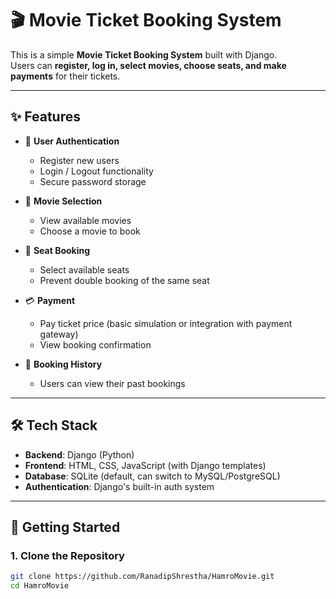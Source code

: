 # 🎬 Movie Ticket Booking System

This is a simple **Movie Ticket Booking System** built with Django.  
Users can **register, log in, select movies, choose seats, and make payments** for their tickets.

---

## ✨ Features

- 🔐 **User Authentication**

  - Register new users
  - Login / Logout functionality
  - Secure password storage

- 🎥 **Movie Selection**

  - View available movies
  - Choose a movie to book

- 💺 **Seat Booking**

  - Select available seats
  - Prevent double booking of the same seat

- 💳 **Payment**

  - Pay ticket price (basic simulation or integration with payment gateway)
  - View booking confirmation

- 📜 **Booking History**
  - Users can view their past bookings

---

## 🛠️ Tech Stack

- **Backend**: Django (Python)
- **Frontend**: HTML, CSS, JavaScript (with Django templates)
- **Database**: SQLite (default, can switch to MySQL/PostgreSQL)
- **Authentication**: Django's built-in auth system

---

## 🚀 Getting Started

### 1. Clone the Repository

```bash
git clone https://github.com/RanadipShrestha/HamroMovie.git
cd HamroMovie
```
